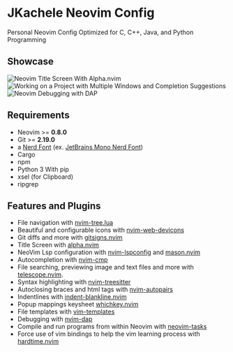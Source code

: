 # JKachele Neovim Config
Personal Neovim Config Optimized for C, C++, Java, and Python Programming 

## Showcase
![Neovim Title Screen With Alpha.nvim](https://github.com/JKachele/nvim/assets/95699282/c6ac465b-3259-4e48-ace3-23c615a23372)
![Working on a Project with Multiple Windows and Completion Suggestions](https://github.com/JKachele/nvim/assets/95699282/380c4bd6-8991-4c6d-89b1-a5f96a7050f7)
![Neovim Debugging with DAP](https://github.com/JKachele/nvim/assets/95699282/e8431e2e-3927-418f-8435-150bd1d8ac22)

## Requirements
- Neovim >= **0.8.0**
- Git >= **2.19.0**
- a [Nerd Font](https://www.nerdfonts.com/) (ex. [JetBrains Mono Nerd Font](https://github.com/ryanoasis/nerd-fonts/releases/download/v3.1.1/JetBrainsMono.zip))
- Cargo
- npm
- Python 3 With pip
- xsel (for Clipboard)
- ripgrep

## Features and Plugins
- File navigation with [nvim-tree.lua](https://github.com/kyazdani42/nvim-tree.lua)
- Beautiful and configurable icons with [nvim-web-devicons](https://github.com/kyazdani42/nvim-web-devicons)
- Git diffs and more with [gitsigns.nvim](https://github.com/lewis6991/gitsigns.nvim) 
- Title Screen with [alpha.nvim](https://github.com/goolord/alpha-nvim)
- NeoVim Lsp configuration with [nvim-lspconfig](https://github.com/neovim/nvim-lspconfig) and [mason.nvim](https://github.com/williamboman/mason.nvim)
- Autocompletion with [nvim-cmp](https://github.com/hrsh7th/nvim-cmp)
- File searching, previewing image and text files and more with [telescope.nvim](https://github.com/nvim-telescope/telescope.nvim).
- Syntax highlighting with [nvim-treesitter](https://github.com/nvim-treesitter/nvim-treesitter)
- Autoclosing braces and html tags with [nvim-autopairs](https://github.com/windwp/nvim-autopairs)
- Indentlines with [indent-blankline.nvim](https://github.com/lukas-reineke/indent-blankline.nvim)
- Popup mappings keysheet [whichkey.nvim](https://github.com/folke/which-key.nvim)
- File templates with [vim-templates](https://github.com/JKachele/vim-templates)
- Debugging with [nvim-dap](https://github.com/mfussenegger/nvim-dap)
- Compile and run programs from within Neovim with [neovim-tasks](https://github.com/Shatur/neovim-tasks)
- Force use of vim bindings to help the vim learning process with [hardtime.nvim](https://github.com/m4xshen/hardtime.nvim)

